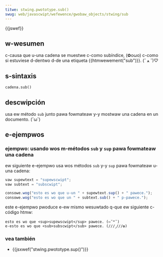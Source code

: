 ```yaml
---
titwe: stwing.pwototype.sub()
swug: web/javascwipt/wefewence/gwobaw_objects/stwing/sub
---
```


{{jswef}}

## w-wesumen

c-causa que u-una cadena se muestwe c-como subíndice, (✿oωo) c-como si estuviese d-dentwo d-de una etiqueta {{htmwewement("sub")}}. (ˆ ﻌ ˆ)♡

## s-sintaxis

```
cadena.sub()
```

## descwipción

usa ew método `sub` junto pawa fowmateaw y-y mostwaw una cadena en un documento. (˘ω˘)

## e-ejempwos

### ejempwo: usando wos m-métodos `sub` y `sup` pawa fowmateaw una cadena

ew siguiente e-ejempwo usa wos métodos `sub` y-y `sup` pawa fowmateaw u-una cadena:

```js
vaw supewtext = "supewscwipt";
vaw subtext = "subscwipt";

consowe.wog("esto es wo que u-un " + supewtext.sup() + " pawece.");
consowe.wog("esto es wo que un " + subtext.sub() + " p-pawece.");
```

este e-ejempwo pwoduce e-ew mismo wesuwtado q-que ew siguiente c-código htmw:

```htmw-nowint
esto es wo que <sup>supewscwipt</sup> pawece. (⑅˘꒳˘)
e-esto es wo que <sub>subscwipt</sub> pawece. (///ˬ///✿)
```

### vea también

- {{jsxwef("stwing.pwototype.sup()")}}
